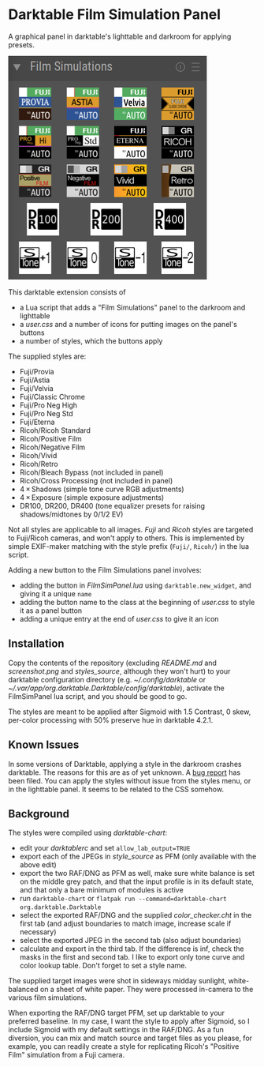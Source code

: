 # Darktable Film Simulation Panel

A graphical panel in darktable's lighttable and darkroom for applying presets.

![Screenshot](screenshot.png)

This darktable extension consists of

- a Lua script that adds a "Film Simulations" panel to the darkroom and lighttable
- a *user.css* and a number of icons for putting images on the panel's buttons
- a number of styles, which the buttons apply

The supplied styles are:
- Fuji/Provia
- Fuji/Astia
- Fuji/Velvia
- Fuji/Classic Chrome
- Fuji/Pro Neg High
- Fuji/Pro Neg Std
- Fuji/Eterna
- Ricoh/Ricoh Standard
- Ricoh/Positive Film
- Ricoh/Negative Film
- Ricoh/Vivid
- Ricoh/Retro
- Ricoh/Bleach Bypass (not included in panel)
- Ricoh/Cross Processing (not included in panel)
- 4 × Shadows (simple tone curve RGB adjustments)
- 4 × Exposure (simple exposure adjustments)
- DR100, DR200, DR400 (tone equalizer presets for raising shadows/midtones by 0/1/2 EV)

Not all styles are applicable to all images. *Fuji* and *Ricoh* styles are targeted to Fuji/Ricoh cameras, and won't apply to others. This is implemented by simple EXIF-maker matching with the style prefix (`Fuji/`, `Ricoh/`) in the lua script.

Adding a new button to the Film Simulations panel involves:
- adding the button in *FilmSimPanel.lua* using `darktable.new_widget`, and giving it a unique `name`
- adding the button name to the class at the beginning of *user.css* to style it as a panel button
- adding a unique entry at the end of *user.css* to give it an icon

## Installation

Copy the contents of the repository (excluding *README.md* and *screenshot.png* and *styles_source*, although they won't hurt) to your darktable configuration directory (e.g. *~/.config/darktable* or *~/.var/app/org.darktable.Darktable/config/darktable*), activate the FilmSimPanel lua script, and you should be good to go.

The styles are meant to be applied after Sigmoid with 1.5 Contrast, 0 skew, per-color processing with 50% preserve hue in darktable 4.2.1.

## Known Issues

In some versions of Darktable, applying a style in the darkroom crashes darktable. The reasons for this are as of yet unknown. A [bug report](https://github.com/darktable-org/darktable/issues/13985) has been filed. You can apply the styles without issue from the styles menu, or in the lighttable panel. It seems to be related to the CSS somehow.

## Background

The styles were compiled using *darktable-chart*:

- edit your *darktablerc* and set `allow_lab_output=TRUE`
- export each of the JPEGs in *style_source* as PFM (only available with the above edit)
- export the two RAF/DNG as PFM as well, make sure white balance is set on the middle grey patch, and that the input profile is in its default state, and that only a bare minimum of modules is active
- run `darktable-chart` or `flatpak run --command=darktable-chart org.darktable.Darktable`
- select the exported RAF/DNG and the supplied *color_checker.cht* in the first tab (and adjust boundaries to match image, increase scale if necessary)
- select the exported JPEG in the second tab (also adjust boundaries)
- calculate and export in the third tab. If the difference is inf, check the masks in the first and second tab. I like to export only tone curve and color lookup table. Don't forget to set a style name.

The supplied target images were shot in sideways midday sunlight, white-balanced on a sheet of white paper. They were processed in-camera to the various film simulations.

When exporting the RAF/DNG target PFM, set up darktable to your preferred baseline. In my case, I want the style to apply after Sigmoid, so I include Sigmoid with my default settings in the RAF/DNG. As a fun diversion, you can mix and match source and target files as you please, for example, you can readily create a style for replicating Ricoh's "Positive Film" simulation from a Fuji camera.
